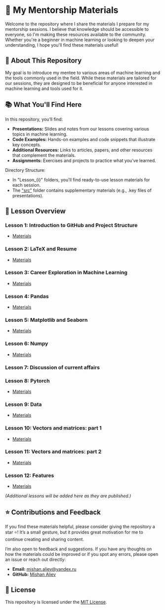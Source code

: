 # 🧠 My Mentorship Materials

Welcome to the repository where I share the materials I prepare for my mentorship sessions. I believe that knowledge should be accessible to everyone, so I'm making these resources available to the community. Whether you're a beginner in machine learning or looking to deepen your understanding, I hope you'll find these materials useful!

## 🏫 About This Repository

My goal is to introduce my mentee to various areas of machine learning and the tools commonly used in the field. While these materials are tailored for our sessions, they are designed to be beneficial for anyone interested in machine learning and tools used for it.

## 📚 What You'll Find Here

In this repository, you’ll find:
- **Presentations:** Slides and notes from our lessons covering various topics in machine learning.
- **Code Examples:** Hands-on examples and code snippets that illustrate key concepts.
- **Additional Resources:** Links to articles, papers, and other resources that complement the materials.
- **Assignments:** Exercises and projects to practice what you’ve learned.

Directory Structure:
- In "Lesson_{i}" folders, you'll find ready-to-use lesson materials for each session.
- The ["src"](./src/) folder contains supplementary materials (e.g., .key files of presentations).

## 📂 Lesson Overview

### Lesson 1: Introduction to GitHub and Project Structure
- [Materials](./Lesson_1/)
### Lesson 2: LaTeX and Resume
- [Materials](./Lesson_2/)
### Lesson 3: Career Exploration in Machine Learning
- [Materials](./Lesson_3/)
### Lesson 4: Pandas
- [Materials](./Lesson_4/)
### Lesson 5: Matplotlib and Seaborn
- [Materials](./Lesson_5/)
### Lesson 6: Numpy
- [Materials](./Lesson_6/)
### Lesson 7: Discussion of current affairs
### Lesson 8: Pytorch
- [Materials](./Lesson_8/)
### Lesson 9: Data
- [Materials](./Lesson_9/)
### Lesson 10: Vectors and matrices: part 1
- [Materials](./Lesson_10/)
### Lesson 11: Vectors and matrices: part 2
- [Materials](./Lesson_11/)
### Lesson 12: Features
- [Materials](./Lesson_12/)

*(Additional lessons will be added here as they are published.)*

## ⭐ Contributions and Feedback

If you find these materials helpful, please consider giving the repository a star ⭐! It’s a small gesture, but it provides great motivation for me to continue creating and sharing content.

I’m also open to feedback and suggestions. If you have any thoughts on how the materials could be improved or if you spot any errors, please open an issue or reach out directly:
- **Email:** mishan.aliev@yandex.ru
- **GitHub:** [Mishan Aliev](https://github.com/thecrazymage)

## 📜 License

This repository is licensed under the [MIT License](./LICENSE).